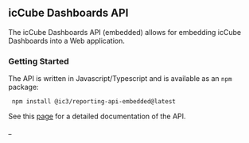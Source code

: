 ## icCube Dashboards API

The icCube Dashboards API (embedded) allows for embedding icCube Dashboards into a Web application.

### Getting Started

The API is written in Javascript/Typescript and is available as an `npm` package:

     npm install @ic3/reporting-api-embedded@latest

See this [page](./doc/Overview.md) for a detailed documentation of the API.

_
